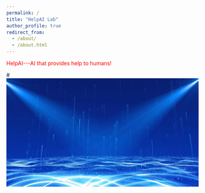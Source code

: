 ```yaml
---
permalink: /
title: "HelpAI Lab"
author_profile: true
redirect_from: 
  - /about/
  - /about.html
---
```


<font color=#FF0000 >HelpAI---AI that provides help to humans!</font>

#![HelpAI---AI that provides help to humans!](AI.png)

